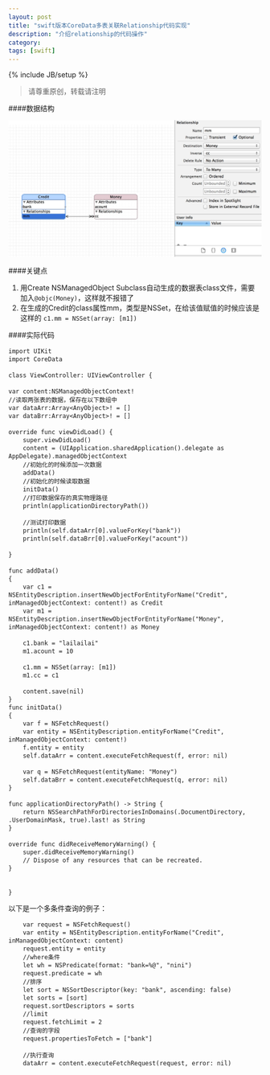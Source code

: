 ```yaml
---
layout: post
title: "swift版本CoreData多表关联Relationship代码实现"
description: "介绍relationship的代码操作"
category:
tags: [swift]
---
```

{% include JB/setup %}     
> 请尊重原创，转载请注明


####数据结构

<img src="https://raw.githubusercontent.com/arkulo56/arkulo56.github.com/master/images/relationship/1.png" width="600" />


####关键点

1. 用Create NSManagedObject Subclass自动生成的数据表class文件，需要加入`@objc(Money)`，这样就不报错了
2. 在生成的Credit的class属性mm，类型是NSSet，在给该值赋值的时候应该是这样的 `c1.mm = NSSet(array: [m1]) `


####实际代码


	import UIKit
	import CoreData

	class ViewController: UIViewController {

    var content:NSManagedObjectContext!
    //读取两张表的数据，保存在以下数组中
    var dataArr:Array<AnyObject>! = []
    var dataBrr:Array<AnyObject>! = []
    
    override func viewDidLoad() {
        super.viewDidLoad()
        content = (UIApplication.sharedApplication().delegate as AppDelegate).managedObjectContext
        //初始化的时候添加一次数据
        addData()
        //初始化的时候读取数据
        initData()
        //打印数据保存的真实物理路径
        println(applicationDirectoryPath())
        
        //测试打印数据
        println(self.dataArr[0].valueForKey("bank"))
        println(self.dataBrr[0].valueForKey("acount"))

    }
    
    func addData()
    {
        var c1 = NSEntityDescription.insertNewObjectForEntityForName("Credit", inManagedObjectContext: content!) as Credit
        var m1 = NSEntityDescription.insertNewObjectForEntityForName("Money", inManagedObjectContext: content!) as Money
        
        c1.bank = "lailailai"
        m1.acount = 10
        
        c1.mm = NSSet(array: [m1]) 
        m1.cc = c1
    
        content.save(nil)
    }
    func initData()
    {
        var f = NSFetchRequest()
        var entity = NSEntityDescription.entityForName("Credit", inManagedObjectContext: content!)
        f.entity = entity
        self.dataArr = content.executeFetchRequest(f, error: nil)
        
        var q = NSFetchRequest(entityName: "Money")
        self.dataBrr = content.executeFetchRequest(q, error: nil)
    }

    func applicationDirectoryPath() -> String {
        return NSSearchPathForDirectoriesInDomains(.DocumentDirectory, .UserDomainMask, true).last! as String
    }
    
    override func didReceiveMemoryWarning() {
        super.didReceiveMemoryWarning()
        // Dispose of any resources that can be recreated.
    }


	}
	
	
以下是一个多条件查询的例子：


        
        var request = NSFetchRequest()
        var entity = NSEntityDescription.entityForName("Credit", inManagedObjectContext: content)
        request.entity = entity
        //where条件
        let wh = NSPredicate(format: "bank=%@", "nini")
        request.predicate = wh
        //排序
        let sort = NSSortDescriptor(key: "bank", ascending: false)
        let sorts = [sort]
        request.sortDescriptors = sorts
        //limit
        request.fetchLimit = 2
        //查询的字段
        request.propertiesToFetch = ["bank"]
        
        //执行查询
        dataArr = content.executeFetchRequest(request, error: nil)
